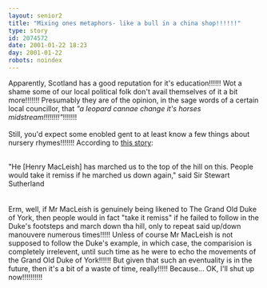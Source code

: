```yaml
---
layout: senior2
title: "Mixing ones metaphors- like a bull in a china shop!!!!!!"
type: story
id: 2074572
date: 2001-01-22 18:23
day: 2001-01-22
robots: noindex
---
```

Apparently, Scotland has a good reputation for it's education!!!!!! Wot a shame some of our local political folk don't avail themselves of it a bit more!!!!!!! Presumably they are of the opinion, in the sage words of a certain local councillor, that <i>"a leopard cannae change it's horses midstream!!!!!!!!"</i>!!!!!!!<br/><br/>Still, you'd expect some enobled gent to at least know a few things about nursery rhymes!!!!!!! According to <a href="http://www.theherald.co.uk/news/archive/22-1-19101-0-28-10.html">this story</a>:<br/><br/><div class="quote">"He [Henry MacLeish] has marched us to the top of the hill on this. People would take it remiss if he marched us down again," said Sir Stewart Sutherland</div><br/><br/>Erm, well, if Mr MacLeish is genuinely being likened to The Grand Old Duke of York, then people would in fact "take it remiss" if he failed to follow in the Duke's footsteps and march down tha hill, only to repeat said up/down manouvere numerous times!!!!! Unless of course Mr MacLeish is not supposed to follow the Duke's example, in which case, the comparision is completely irrelevent, until such time as he were to echo the movements of the Grand Old Duke of York!!!!!! But given that such an eventuality is in the future, then it's a bit of a waste of time, really!!!!! Because... OK, I'll shut up now!!!!!!!!!!
